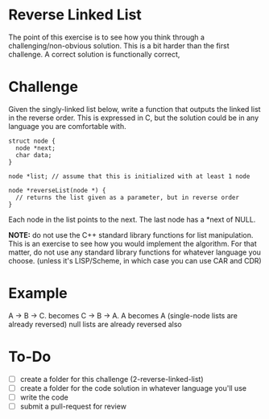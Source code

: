 # Reverse Linked List
The point of this exercise is to see how you think through a challenging/non-obvious solution. This
is a bit harder than the first challenge. A correct solution is functionally correct, 

# Challenge
Given the singly-linked list below, write a function that outputs the linked list in the reverse order.
This is expressed in C, but the solution could be in any language you are comfortable with. 

```
struct node {
  node *next;
  char data;
}

node *list; // assume that this is initialized with at least 1 node

node *reverseList(node *) {
  // returns the list given as a parameter, but in reverse order
}
```

Each node in the list points to the next. The last node has a *next of NULL.

**NOTE:** do not use the C++ standard library functions for list manipulation. This is an exercise
to see how you would implement the algorithm. For that matter, do not use any standard library
functions for whatever language you choose. (unless it's LISP/Scheme, in which case you can use CAR and CDR)

# Example

A -> B -> C. becomes C -> B -> A.
A becomes A (single-node lists are already reversed)
null lists are already reversed also

# To-Do
- [ ] create a folder for this challenge (2-reverse-linked-list)
- [ ] create a folder for the code solution in whatever language you'll use
- [ ] write the code
- [ ] submit a pull-request for review
